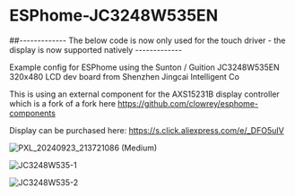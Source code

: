 # ESPhome-JC3248W535EN




##------------- The below code is now only used for the touch driver - the display is now supported natively -------------

Example config for ESPhome using the Sunton / Guition JC3248W535EN 320x480 LCD dev board from Shenzhen Jingcai Intelligent Co

This is using an external component for the AXS15231B display controller which is a fork of a fork here https://github.com/clowrey/esphome-components

Display can be purchased here: https://s.click.aliexpress.com/e/_DFO5uIV

![PXL_20240923_213721086 (Medium)](https://github.com/user-attachments/assets/bf265af9-d540-4c37-9f80-43b1947c548c)

![JC3248W535-1](https://github.com/user-attachments/assets/8bbe643f-7f15-479f-958d-1e601d22e327)

![JC3248W535-2](https://github.com/user-attachments/assets/5ced7374-3ca7-42e9-bc00-cb662bc2396b)
